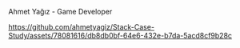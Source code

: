 Ahmet Yağız - Game Developer

https://github.com/ahmetyagiz/Stack-Case-Study/assets/78081616/db8db0bf-64e6-432e-b7da-5acd8cf9b28c
